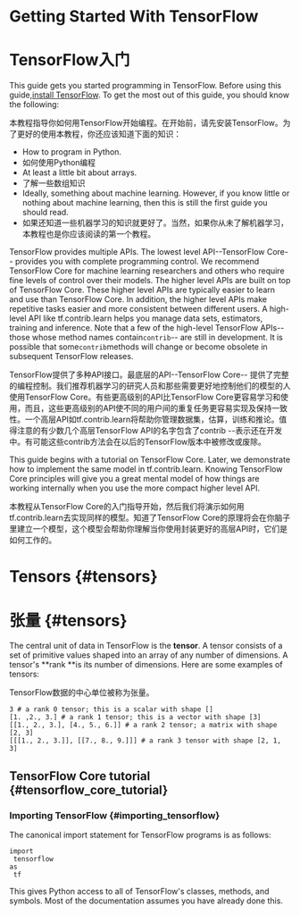 # Getting Started With TensorFlow

# TensorFlow入门

This guide gets you started programming in TensorFlow. Before using this guide,[install TensorFlow](https://www.tensorflow.org/install/index). To get the most out of this guide, you should know the following:

本教程指导你如何用TensorFlow开始编程。在开始前，请先安装TensorFlow。为了更好的使用本教程，你还应该知道下面的知识：

* How to program in Python.
* 如何使用Python编程
* At least a little bit about arrays.
* 了解一些数组知识
* Ideally, something about machine learning. However, if you know little or nothing about machine learning, then this is still the first guide you should read.
* 如果还知道一些机器学习的知识就更好了。当然，如果你从未了解机器学习，本教程也是你应该阅读的第一个教程。

TensorFlow provides multiple APIs. The lowest level API--TensorFlow Core-- provides you with complete programming control. We recommend TensorFlow Core for machine learning researchers and others who require fine levels of control over their models. The higher level APIs are built on top of TensorFlow Core. These higher level APIs are typically easier to learn and use than TensorFlow Core. In addition, the higher level APIs make repetitive tasks easier and more consistent between different users. A high-level API like tf.contrib.learn helps you manage data sets, estimators, training and inference. Note that a few of the high-level TensorFlow APIs--those whose method names contain`contrib`-- are still in development. It is possible that some`contrib`methods will change or become obsolete in subsequent TensorFlow releases.

TensorFlow提供了多种API接口。最底层的API--TensorFlow Core-- 提供了完整的编程控制。我们推荐机器学习的研究人员和那些需要更好地控制他们的模型的人使用TensorFlow Core。有些更高级别的API比TensorFlow Core更容易学习和使用，而且，这些更高级别的API使不同的用户间的重复任务更容易实现及保持一致性。一个高层API如tf.contrib.learn将帮助你管理数据集，估算，训练和推论。值得注意的有少数几个高层TensorFlow API的名字包含了contrib --表示还在开发中。有可能这些contrib方法会在以后的TensorFlow版本中被修改或废除。

This guide begins with a tutorial on TensorFlow Core. Later, we demonstrate how to implement the same model in tf.contrib.learn. Knowing TensorFlow Core principles will give you a great mental model of how things are working internally when you use the more compact higher level API.

本教程从TensorFlow Core的入门指导开始，然后我们将演示如何用tf.contrib.learn去实现同样的模型。知道了TensorFlow Core的原理将会在你脑子里建立一个模型，这个模型会帮助你理解当你使用封装更好的高层API时，它们是如何工作的。

# Tensors {#tensors}

# 张量 {#tensors}

The central unit of data in TensorFlow is the **tensor**. A tensor consists of a set of primitive values shaped into an array of any number of dimensions. A tensor's **rank **is its number of dimensions. Here are some examples of tensors:

TensorFlow数据的中心单位被称为张量。

```
3 # a rank 0 tensor; this is a scalar with shape []
[1. ,2., 3.] # a rank 1 tensor; this is a vector with shape [3]
[[1., 2., 3.], [4., 5., 6.]] # a rank 2 tensor; a matrix with shape [2, 3]
[[[1., 2., 3.]], [[7., 8., 9.]]] # a rank 3 tensor with shape [2, 1, 3]
```

## TensorFlow Core tutorial {#tensorflow_core_tutorial}

### Importing TensorFlow {#importing_tensorflow}

The canonical import statement for TensorFlow programs is as follows:

```
import
 tensorflow 
as
 tf
```

This gives Python access to all of TensorFlow's classes, methods, and symbols. Most of the documentation assumes you have already done this.

